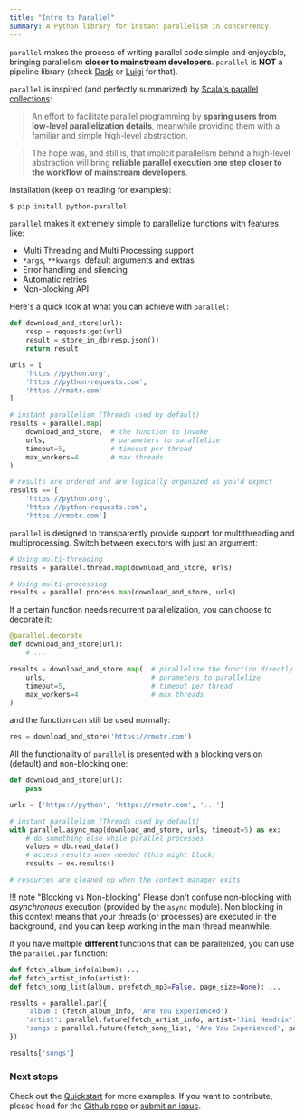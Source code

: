 ```yaml
---
title: "Intro to Parallel"
summary: A Python library for instant parallelism in concurrency.
---
```


`parallel` makes the process of writing parallel code simple and enjoyable, bringing parallelism **closer to mainstream developers**. `parallel` is **NOT** a pipeline library (check [Dask](https://dask.org/) or
[Luigi](https://github.com/spotify/luigi) for that).

`parallel` is inspired (and perfectly summarized) by
[Scala's parallel collections](https://docs.scala-lang.org/overviews/parallel-collections/overview.html):

> An effort to facilitate parallel programming by
  **sparing users from low-level parallelization details**, meanwhile providing
  them with a familiar and simple high-level abstraction.

> The hope was, and still is, that implicit parallelism behind
  a high-level abstraction will bring **reliable parallel execution one step
  closer to the workflow of mainstream developers**.

Installation (keep on reading for examples):
```bash
$ pip install python-parallel
```

`parallel` makes it extremely simple to parallelize functions with features like:

* Multi Threading and Multi Processing support
* `*args`, `**kwargs`, default arguments and extras
* Error handling and silencing
* Automatic retries
* Non-blocking API

Here's a quick look at what you can achieve with `parallel`:

```python
def download_and_store(url):
    resp = requests.get(url)
    result = store_in_db(resp.json())
    return result

urls = [
    'https://python.org',
    'https://python-requests.com',
    'https://rmotr.com'
]

# instant parallelism (Threads used by default)
results = parallel.map(
    download_and_store,  # the function to invoke
    urls,                # parameters to parallelize
    timeout=5,           # timeout per thread
    max_workers=4        # max threads
)

# results are ordered and are logically organized as you'd expect
results == [
    'https://python.org',
    'https://python-requests.com',
    'https://rmotr.com']
```

`parallel` is designed to transparently provide support for multithreading and multiprocessing. Switch between executors with just an argument:

```python
# Using multi-threading
results = parallel.thread.map(download_and_store, urls)

# Using multi-processing
results = parallel.process.map(download_and_store, urls)
```

If a certain function needs recurrent parallelization, you can choose to decorate it:

```python
@parallel.decorate
def download_and_store(url):
    # ...

results = download_and_store.map(  # parallelize the function directly
    urls,                          # parameters to parallelize
    timeout=5,                     # timeout per thread
    max_workers=4                  # max threads
)
```

and the function can still be used normally:

```python
res = download_and_store('https://rmotr.com')
```

All the functionality of `parallel` is presented with a blocking version (default) and non-blocking one:

```python
def download_and_store(url):
    pass

urls = ['https://python', 'https://rmotr.com', '...']

# instant parallelism (Threads used by default)
with parallel.async_map(download_and_store, urls, timeout=5) as ex:
    # do something else while parallel processes
    values = db.read_data()
    # access results when needed (this might block)
    results = ex.results()

# resources are cleaned up when the context manager exits
```

!!! note "Blocking vs Non-blocking"
    Please don't confuse non-blocking with _asynchronous_ execution (provided by the `async` module).
    Non blocking in this context means that your threads (or processes) are executed in the background,
    and you can keep working in the main thread meanwhile.

If you have multiple **different** functions that can be parallelized, you can use the `parallel.par` function:

```python
def fetch_album_info(album): ...
def fetch_artist_info(artist): ...
def fetch_song_list(album, prefetch_mp3=False, page_size=None): ...

results = parallel.par({
    'album': (fetch_album_info, 'Are You Experienced')
    'artist': parallel.future(fetch_artist_info, artist='Jimi Hendrix'),
    'songs': parallel.future(fetch_song_list, 'Are You Experienced', page_size=10),
})

results['songs']
```

### Next steps

Check out the [Quickstart](quickstart.md) for more examples. If you want to contribute, please head for the [Github repo](https://github.com/santiagobasulto/parallel) or [submit an issue](https://github.com/santiagobasulto/parallel/issues/new).